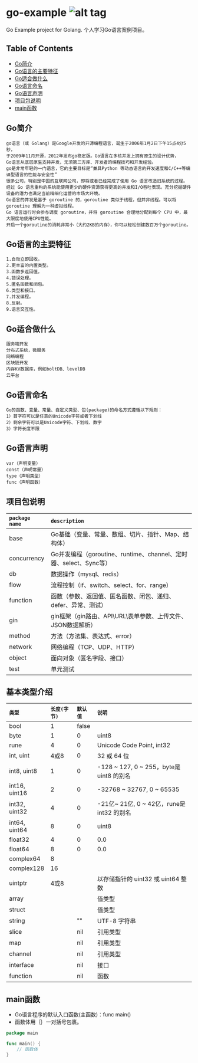 go-example ![alt tag](https://api.travis-ci.org/phishman3579/java-algorithms-implementation.svg?branch=master)
==============================

Go Example project for Golang. 个人学习Go语言案例项目。



## Table of Contents
+ [Go简介](https://github.com/loveisontheway/go-example#Go简介)
+ [Go语言的主要特征](https://github.com/loveisontheway/go-example#Go语言的主要特征)
+ [Go适合做什么](https://github.com/loveisontheway/go-example#Go适合做什么)
+ [Go语言命名](https://github.com/loveisontheway/go-example#Go语言命名)
+ [Go语言声明](https://github.com/loveisontheway/go-example#Go语言声明)
+ [项目包说明](https://github.com/loveisontheway/go-example#项目包说明)
+ [main函数](https://github.com/loveisontheway/go-example#main函数)

## Go简介
    go语言（或 Golang）是Google开发的开源编程语言，诞生于2006年1月2日下午15点4分5秒，
    于2009年11月开源，2012年发布go稳定版。Go语言在多核并发上拥有原生的设计优势，
    Go语言从底层原生支持并发，无须第三方库、开发者的编程技巧和开发经验。
    go是非常年轻的一门语言，它的主要目标是“兼具Python 等动态语言的开发速度和C/C++等编译型语言的性能与安全性”
    很多公司，特别是中国的互联网公司，即将或者已经完成了使用 Go 语言改造旧系统的过程。
    经过 Go 语言重构的系统能使用更少的硬件资源获得更高的并发和I/O吞吐表现。充分挖掘硬件设备的潜力也满足当前精细化运营的市场大环境。
    Go语言的并发是基于 goroutine 的，goroutine 类似于线程，但并非线程。可以将 goroutine 理解为一种虚拟线程。
    Go 语言运行时会参与调度 goroutine，并将 goroutine 合理地分配到每个 CPU 中，最大限度地使用CPU性能。
    开启一个goroutine的消耗非常小（大约2KB的内存），你可以轻松创建数百万个goroutine。

## Go语言的主要特征
    1.自动立即回收。
    2.更丰富的内置类型。
    3.函数多返回值。
    4.错误处理。
    5.匿名函数和闭包。
    6.类型和接口。
    7.并发编程。
    8.反射。
    9.语言交互性。

## Go适合做什么
    服务端开发
    分布式系统，微服务
    网络编程
    区块链开发
    内存KV数据库，例如boltDB、levelDB
    云平台

## Go语言命名
    Go的函数、变量、常量、自定义类型、包(package)的命名方式遵循以下规则：
    1）首字符可以是任意的Unicode字符或者下划线
    2）剩余字符可以是Unicode字符、下划线、数字
    3）字符长度不限

## Go语言声明
    var（声明变量）
    const（声明常量）
    type（声明类型）
    func（声明函数）

## 项目包说明
| `package name` | `description` |
| :------ | :------ |
| base | Go基础（变量、常量、数组、切片、指针、Map、结构体） |
| concurrency | Go并发编程（goroutine、runtime、channel、定时器、select、Sync等） |
| db | 数据操作（mysql、redis） |
| flow | 流程控制（if、switch、select、for、range） |
| function | 函数（参数、返回值、匿名函数、闭包、递归、defer、异常、测试） |
| gin | gin框架（gin路由、API\URL\表单参数、上传文件、JSON数据解析） |
| method | 方法（方法集、表达式、error） |
| network | 网络编程（TCP、UDP、HTTP） |
| object | 面向对象（匿名字段、接口） |
| test | 单元测试 |

## 基本类型介绍
| `类型` | `长度(字节)` | `默认值` | `说明` |
| :------ | :------ | :------ | :------ |
| bool | 1 | false |  |
| byte | 1 | 0 | uint8 |
| rune | 4 | 0 | Unicode Code Point, int32 |
| int, uint | 4或8 | 0 | 32 或 64 位 |
| int8, uint8 | 1 | 0 | -128 ~ 127, 0 ~ 255，byte是uint8 的别名 |
| int16, uint16 | 2 | 0 | -32768 ~ 32767, 0 ~ 65535 |
| int32, uint32 | 4 | 0 | -21亿~ 21亿, 0 ~ 42亿，rune是int32 的别名 |
| int64, uint64 | 8 | 0 | uint8 |
| float32 | 4 | 0 | 0.0 |
| float64 | 8 | 0 | 0.0 |
| complex64 | 8 |  |  |
| complex128 | 16 |  |  |
| uintptr | 4或8 |  | 以存储指针的 uint32 或 uint64 整数 |
| array |  |  | 值类型 |
| struct |  |  | 值类型 |
| string |  | "" | UTF-8 字符串 |
| slice |  | nil | 引用类型 |
| map |  | nil | 引用类型 |
| channel |  | nil | 引用类型 |
| interface |  | nil | 接口 |
| function |  | nil | 函数 |

## main函数
- Go语言程序的默认入口函数(主函数)：func main()
- 函数体用｛｝一对括号包裹。
```go
package main

func main() {
    // 函数体 
}
```